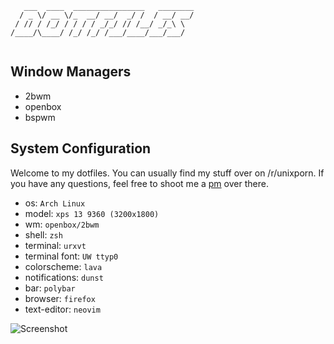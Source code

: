 ```
   ___  ____  ________________   ________
  / _ \/ __ \/_  __/ __/  _/ /  / __/ __/
 / // / /_/ / / / / _/_/ // /__/ _/_\ \  
/____/\____/ /_/ /_/ /___/____/___/___/  
                                         
```
## Window Managers

* 2bwm
* openbox
* bspwm

## System Configuration

Welcome to my dotfiles. You can usually find my stuff over on /r/unixporn. If you have any questions, feel free to shoot me a [pm](https://reddit.com/u/fatal_squash) over there. 

* os: `Arch Linux`
* model: `xps 13 9360 (3200x1800)`
* wm: `openbox/2bwm`
* shell: `zsh`
* terminal: `urxvt`
* terminal font: `UW ttyp0`
* colorscheme: `lava`
* notifications: `dunst`
* bar: `polybar`
* browser: `firefox`
* text-editor: `neovim`

![Screenshot](https://imgur.com/HAvLH9z.jpg)
